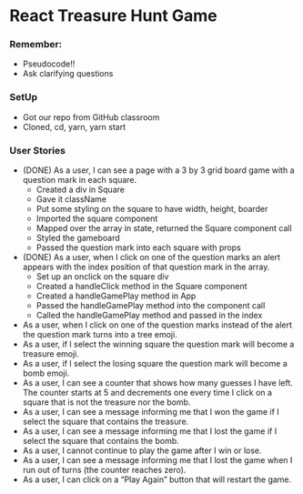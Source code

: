 # React Treasure Hunt Game

### Remember:
- Pseudocode!!
- Ask clarifying questions

### SetUp
- Got our repo from GitHub classroom
- Cloned, cd, yarn, yarn start


### User Stories
- (DONE) As a user, I can see a page with a 3 by 3 grid board game with a question mark in each square.
  - Created a div in Square
  - Gave it className
  - Put some styling on the square to have width, height, boarder
  - Imported the square component
  - Mapped over the array in state, returned the Square component call
  - Styled the gameboard
  - Passed the question mark into each square with props
- (DONE) As a user, when I click on one of the question marks an alert appears with the index position of that question mark in the array.
  - Set up an onclick on the square div
  - Created a handleClick method in the Square component
  - Created a handleGamePlay method in App
  - Passed the handleGamePlay method into the component call
  - Called the handleGamePlay method and passed in the index
- As a user, when I click on one of the question marks instead of the alert the question mark turns into a tree emoji.
- As a user, if I select the winning square the question mark will become a treasure emoji.
- As a user, if I select the losing square the question mark will become a bomb emoji.
- As a user, I can see a counter that shows how many guesses I have left. The counter starts at 5 and decrements one every time I click on a square that is not the treasure nor the bomb.
- As a user, I can see a message informing me that I won the game if I select the square that contains the treasure.
- As a user, I can see a message informing me that I lost the game if I select the square that contains the bomb.
- As a user, I cannot continue to play the game after I win or lose.
- As a user, I can see a message informing me that I lost the game when I run out of turns (the counter reaches zero).
- As a user, I can click on a “Play Again” button that will restart the game.
